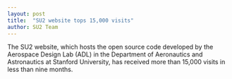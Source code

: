 ```yaml
---
layout: post
title:  "SU2 website tops 15,000 visits"
author: SU2 Team
---
```


The SU2 website, which hosts the open source code 
developed by the Aerospace Design Lab (ADL) in the 
Department of Aeronautics and Astronautics at 
Stanford University, has received more than 15,000 
visits in less than nine months. 
